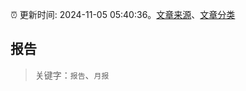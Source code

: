 :alarm_clock: 更新时间: 2024-11-05 05:40:36。[文章来源](/README.md)、[文章分类](/TAGS.md)

## 报告


> 关键字：`报告`、`月报`



